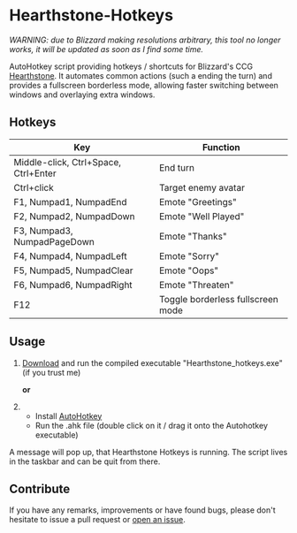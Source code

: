 # Hearthstone-Hotkeys

*WARNING: due to Blizzard making resolutions arbitrary, this tool no longer works, it will be updated as soon as I find some time.*

AutoHotkey script providing hotkeys / shortcuts for Blizzard's CCG [Hearthstone][1].
It automates common actions (such a ending the turn) and provides a fullscreen borderless mode, allowing faster switching between windows and overlaying extra windows.

## Hotkeys
Key | Function
--- | ---
Middle-click,  Ctrl+Space, Ctrl+Enter | End turn
Ctrl+click | Target enemy avatar
F1, Numpad1, NumpadEnd | Emote "Greetings"
F2, Numpad2, NumpadDown | Emote "Well Played"
F3, Numpad3, NumpadPageDown | Emote "Thanks"
F4, Numpad4, NumpadLeft | Emote "Sorry"
F5, Numpad5, NumpadClear | Emote "Oops"
F6, Numpad6, NumpadRight | Emote "Threaten"
F12 | Toggle borderless fullscreen mode

## Usage
1. [Download][2] and run the compiled executable "Hearthstone_hotkeys.exe" (if you trust me)

    __or__

2. * Install [AutoHotkey][3]
    * Run the .ahk file (double click on it / drag it onto the Autohotkey executable)

A message will pop up, that Hearthstone Hotkeys is running.
The script lives in the taskbar and can be quit from there.

## Contribute
If you have any remarks, improvements or have found bugs, please don't hesitate to issue a pull request or [open an issue][4].


  [1]: http://us.battle.net/hearthstone/en/
  [2]: https://github.com/chrisma/Hearthstone-Hotkeys/raw/master/Hearthstone_hotkeys.exe
  [3]: http://ahkscript.org/download/
  [4]: https://github.com/chrisma/Hearthstone-Hotkeys/issues/new
